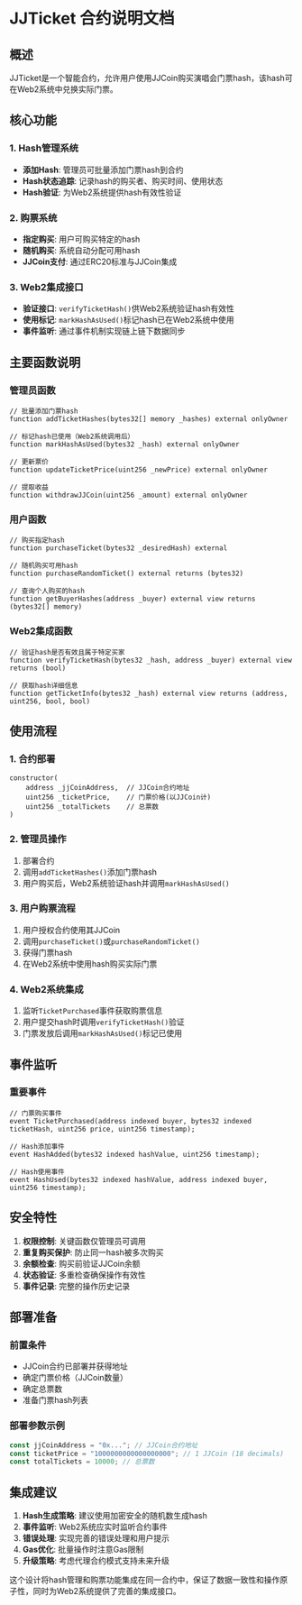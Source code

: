 # JJTicket 合约说明文档

## 概述
JJTicket是一个智能合约，允许用户使用JJCoin购买演唱会门票hash，该hash可在Web2系统中兑换实际门票。

## 核心功能

### 1. Hash管理系统
- **添加Hash**: 管理员可批量添加门票hash到合约
- **Hash状态追踪**: 记录hash的购买者、购买时间、使用状态
- **Hash验证**: 为Web2系统提供hash有效性验证

### 2. 购票系统  
- **指定购买**: 用户可购买特定的hash
- **随机购买**: 系统自动分配可用hash
- **JJCoin支付**: 通过ERC20标准与JJCoin集成

### 3. Web2集成接口
- **验证接口**: `verifyTicketHash()`供Web2系统验证hash有效性
- **使用标记**: `markHashAsUsed()`标记hash已在Web2系统中使用
- **事件监听**: 通过事件机制实现链上链下数据同步

## 主要函数说明

### 管理员函数
```solidity
// 批量添加门票hash
function addTicketHashes(bytes32[] memory _hashes) external onlyOwner

// 标记hash已使用（Web2系统调用后）
function markHashAsUsed(bytes32 _hash) external onlyOwner

// 更新票价
function updateTicketPrice(uint256 _newPrice) external onlyOwner

// 提取收益
function withdrawJJCoin(uint256 _amount) external onlyOwner
```

### 用户函数
```solidity
// 购买指定hash
function purchaseTicket(bytes32 _desiredHash) external

// 随机购买可用hash  
function purchaseRandomTicket() external returns (bytes32)

// 查询个人购买的hash
function getBuyerHashes(address _buyer) external view returns (bytes32[] memory)
```

### Web2集成函数
```solidity
// 验证hash是否有效且属于特定买家
function verifyTicketHash(bytes32 _hash, address _buyer) external view returns (bool)

// 获取hash详细信息
function getTicketInfo(bytes32 _hash) external view returns (address, uint256, bool, bool)
```

## 使用流程

### 1. 合约部署
```solidity
constructor(
    address _jjCoinAddress,  // JJCoin合约地址
    uint256 _ticketPrice,    // 门票价格(以JJCoin计)
    uint256 _totalTickets    // 总票数
)
```

### 2. 管理员操作
1. 部署合约
2. 调用`addTicketHashes()`添加门票hash
3. 用户购买后，Web2系统验证hash并调用`markHashAsUsed()`

### 3. 用户购票流程
1. 用户授权合约使用其JJCoin
2. 调用`purchaseTicket()`或`purchaseRandomTicket()`
3. 获得门票hash
4. 在Web2系统中使用hash购买实际门票

### 4. Web2系统集成
1. 监听`TicketPurchased`事件获取购票信息
2. 用户提交hash时调用`verifyTicketHash()`验证
3. 门票发放后调用`markHashAsUsed()`标记已使用

## 事件监听

### 重要事件
```solidity
// 门票购买事件
event TicketPurchased(address indexed buyer, bytes32 indexed ticketHash, uint256 price, uint256 timestamp);

// Hash添加事件  
event HashAdded(bytes32 indexed hashValue, uint256 timestamp);

// Hash使用事件
event HashUsed(bytes32 indexed hashValue, address indexed buyer, uint256 timestamp);
```

## 安全特性

1. **权限控制**: 关键函数仅管理员可调用
2. **重复购买保护**: 防止同一hash被多次购买
3. **余额检查**: 购买前验证JJCoin余额
4. **状态验证**: 多重检查确保操作有效性
5. **事件记录**: 完整的操作历史记录

## 部署准备

### 前置条件
- JJCoin合约已部署并获得地址
- 确定门票价格（JJCoin数量）
- 确定总票数
- 准备门票hash列表

### 部署参数示例
```javascript
const jjCoinAddress = "0x..."; // JJCoin合约地址
const ticketPrice = "1000000000000000000"; // 1 JJCoin (18 decimals)
const totalTickets = 10000; // 总票数
```

## 集成建议

1. **Hash生成策略**: 建议使用加密安全的随机数生成hash
2. **事件监听**: Web2系统应实时监听合约事件
3. **错误处理**: 实现完善的错误处理和用户提示
4. **Gas优化**: 批量操作时注意Gas限制
5. **升级策略**: 考虑代理合约模式支持未来升级

这个设计将hash管理和购票功能集成在同一合约中，保证了数据一致性和操作原子性，同时为Web2系统提供了完善的集成接口。 